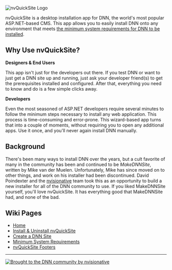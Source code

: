 ![nvQuickSite Logo](http://www.willstrohl.com/nvQuickSite/nv_quicksite_logo.png)

nvQuickSite is a desktop installation app for DNN, the world's most popular ASP.NET-based CMS.  This app allows you to easily install DNN onto any environment that meets [the minimum system requirements for DNN to be installed](https://github.com/nvisionative/nvQuickSite/wiki/Minimum-System-Requirements).

## Why Use nvQuickSite?

**Designers & End Users**

This app isn't just for the developers out there. If you test DNN or want to just get a DNN site up and running, just ask your developer friend(s) to get the prerequisites installed and configured. After that, everything you need to know and do is a few simple clicks away.

**Developers**

Even the most seasoned of ASP.NET developers require several minutes to follow the minimum steps necessary to install any web application. This process is time-consuming and error-prone.  This wizard-based app turns that into a couple of moments, without requiring you to open any additional apps.  Use it once, and you'll never again install DNN manually.

## Background
There's been many ways to install DNN over the years, but a cult favorite of many in the community has been and continued to be *MakeDNNSite*, written by Mike van der Muelen.  Unfortunately, Mike has since moved on to other things, and work on his installer had been discontinued. David Poindexter and the [nvisionative](http://www.nvisionative.com) team took this as an opportunity to build a new installer for all of the DNN community to use.  If you liked MakeDNNSite yourself, you'll love nvQuickSite. It has everything good that MakeDNNSite had, and none of the bad.

## Wiki Pages
* [Home](https://github.com/nvisionative/nvQuickSite/wiki)
* [Install & Uninstall nvQuickSite](https://github.com/nvisionative/nvQuickSite/wiki/Install-&-Uninstall-nvQuickSite)
* [Create a DNN Site](https://github.com/nvisionative/nvQuickSite/wiki/Create-a-DNN-Site)
* [Minimum System Requirements](https://github.com/nvisionative/nvQuickSite/wiki/Minimum-System-Requirements)
* [nvQuickSite Footers](https://github.com/nvisionative/nvQuickSite/wiki/nvQuickSite-Footers)
 
---
[![Brought to the DNN community by nvisionative](http://www.nvquicksite.com/Portals/0/broughtBy-nvisionative.png)](http://www.nvisionative.com)